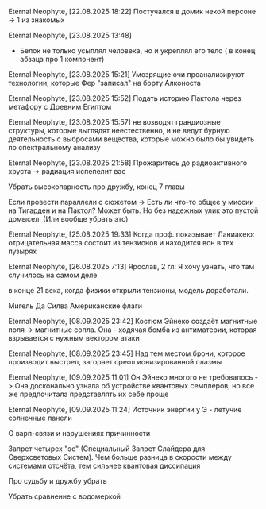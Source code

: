 Eternal Neophyte, [22.08.2025 18:22]
Постучался в домик некой персоне -> 1 из знакомых

Eternal Neophyte, [23.08.2025 13:48]
+ Белок не только усыплял человека, но и укреплял его тело ( в конец абзаца про 1 компонент)

Eternal Neophyte, [23.08.2025 15:21]
Умозрящие очи проанализируют технологии, которые Фер "записал" на борту Алконоста

Eternal Neophyte, [23.08.2025 15:52]
Подать историю Пактола через метафору с Древним Египтом

Eternal Neophyte, [23.08.2025 15:57]
не возводят грандиозные структуры, которые выглядят неестественно, и не ведут бурную деятельность с выбросами вещества, которые можно было бы увидеть по спектральному анализу

Eternal Neophyte, [23.08.2025 21:58]
Прожаритесь до радиоактивного хруста -> радиация испепелит вас

Убрать высокопарность про дружбу, конец 7 главы


Если провести параллели с сюжетом -> Есть ли что-то общее у миссии на Тигарден и на Пактол? Может  быть. Но без надежных улик это пустой домысел. (Или вообще убрать это)


Eternal Neophyte, [25.08.2025 19:33]
Когда проф. показывает Ланиакею: отрицательная масса состоит из тензионов и находится вон в тех пузырях

Eternal Neophyte, [26.08.2025 7:13]
Ярослав, 2 гл: Я хочу узнать, что там случилось на самом деле


 в конце 21 века, когда физики открыли тензионы, модель доработали.


Мигель Да Силва
Американские флаги

Eternal Neophyte, [08.09.2025 23:42]
Костюм Эйнеко создаёт магнитные поля -> магнитные сопла. Она - ходячая бомба из антиматерии, которая взрывается с нужным вектором атаки

Eternal Neophyte, [08.09.2025 23:45]
Над тем местом брони, которое производит выстрел, загорает ореол ионизированной плазмы

Eternal Neophyte, [09.09.2025 11:01]
Он Эйнеко многого не требовалось -> Она досконально узнала об устройстве квантовых семплеров, но все же предпочитала представлять их себе проще

Eternal Neophyte, [09.09.2025 11:24]
Источник энергии у Э - летучие солнечные панели


О варп-связи и нарушениях причинности

Запрет четырех "эс" (Специальный Запрет Слайдера для Сверхсветовых Систем). Чем больше разница в скорости между системами отсчёта, тем сильнее квантовая диссипация

Про судьбу и дружбу убрать

Убрать сравнение с водомеркой